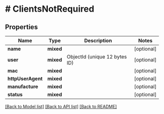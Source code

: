 # # ClientsNotRequired

## Properties

Name | Type | Description | Notes
------------ | ------------- | ------------- | -------------
**name** | **mixed** |  | [optional]
**user** | **mixed** | ObjectId (unique 12 bytes ID) | [optional]
**mac** | **mixed** |  | [optional]
**httpUserAgent** | **mixed** |  | [optional]
**manufacture** | **mixed** |  | [optional]
**status** | **mixed** |  | [optional]

[[Back to Model list]](../../README.md#models) [[Back to API list]](../../README.md#endpoints) [[Back to README]](../../README.md)

